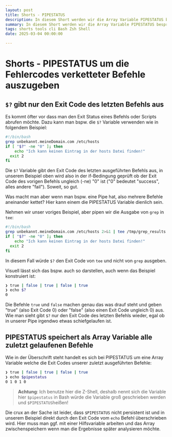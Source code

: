 ```yaml
---
layout: post
title: Shorts - PIPESTATUS
description: In diesem Short werden wir die Array Variable PIPESTATUS besprechen mit der sich die Exit Codes aus einer Pipe analysieren lassen 
summary: In diesem Short werden wir die Array Variable PIPESTATUS besprechen mit der sich die Exit Codes aus einer Pipe analysieren lassen  
tags: shorts tools cli Bash Zsh Shell
date: 2025-03-04 00:00:00

---
```


# Shorts - PIPESTATUS um die Fehlercodes verketteter Befehle auszugeben

## `$?` gibt nur den Exit Code des letzten Befehls aus

Es kommt öfter vor dass man den Exit Status eines Befehls oder Scripts abrufen möchte. Dazu kann man bspw. die `$?` Variable verwenden wie in folgendem Beispiel:

```sh
#!/bin/bash
grep unbekannt.meineDomain.com /etc/hosts
if [ "$?" -ne "0" ]; then
    echo "Ich kann keinen Eintrag in der hosts Datei finden!"
  exit 2
fi
```

Die `$?` Variable gibt den Exit Code des letzten ausgeführten Befehls aus, in unserem Beispiel oben wird also in der if-Bedingung geprüft ob der Exit Code des vorigen Befehls ungleich (-ne) "0" ist ("0" bedeutet "success", alles andere "fail"). Soweit, so gut.

Was macht man aber wenn man bspw. eine Pipe hat, also mehrere Befehle aneinander kettet? Hier kann einem die PIPESTATUS Variable dienlich sein.

Nehmen wir unser voriges Beispiel, aber pipen wir die Ausgabe von `grep` in `tee`:

```sh
#!/bin/bash
grep unbekannt.meineDomain.com /etc/hosts 2>&1 | tee /tmp/grep_results.txt
if [ "$?" -ne "0" ]; then
    echo "Ich kann keinen Eintrag in der hosts Datei finden!"
  exit 2
fi
```

In diesem Fall würde `$?` den Exit Code von `tee` und nicht von `grep` ausgeben.

Visuell lässt sich das bspw. auch so darstellen, auch wenn das Beispiel konstruiert ist:

```sh
❯ true | false | true | false | true
❯ echo $?
0
```

Die Befehle `true` und `false` machen genau das was drauf steht und geben "true" (also Exit Code 0) oder "false" (also einen Exit Code ungleich 0) aus. Wie man sieht gibt `$?` nur den Exit Code des letzten Befehls wieder, egal ob in unserer Pipe irgendwo etwas schiefgelaufen ist.

## PIPESTATUS speichert als Array Variable alle zuletzt gelaufenen Befehle

Wie in der Überschrift steht handelt es sich bei PIPESTATUS um eine Array Variable welche die Exit Codes unserer zuletzt ausgeführten Befehle:

```sh 
❯ true | false | true | false | true
❯ echo $pipestatus
0 1 0 1 0
```

> **Achtung**: Ich benutze hier die Z-Shell, deshalb nennt sich die Variable hier `$pipestatus` in Bash würde die Variable groß geschrieben werden und `$PIPESTATUS`heißen!

Die crux an der Sache ist leider, dass `$PIPESTATUS` nicht persistent ist und in unserem Beispiel direkt durch den Exit Code vom `echo` Befehl überschrieben wird. Hier muss man ggf. mit einer Hilfsvariable arbeiten und das Array zwischenspeichern wenn man die Ergebnisse später analysieren möchte.



